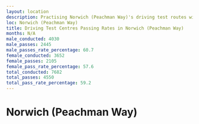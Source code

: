 ```yaml
---
layout: location
description: Practising Norwich (Peachman Way)'s driving test routes will help you become more confident in your gear-changing abilities.
loc: Norwich (Peachman Way)
title: Driving Test Centres Passing Rates in Norwich (Peachman Way)
months: N/A
male_conducted: 4030
male_passes: 2445
male_passes_rate_percentage: 60.7
female_conducted: 3652
female_passes: 2105
female_pass_rate_percentage: 57.6
total_conducted: 7682
total_passes: 4550
total_pass_rate_percentage: 59.2
---
```


# Norwich (Peachman Way)
